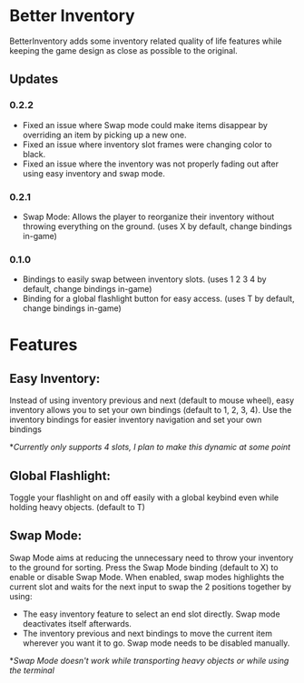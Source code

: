 # Better Inventory
BetterInventory adds some inventory related quality of life features while keeping the game design as close as possible to the original.

## Updates
### 0.2.2
- Fixed an issue where Swap mode could make items disappear by overriding an item by picking up a new one.
- Fixed an issue where inventory slot frames were changing color to black.
- Fixed an issue where the inventory was not properly fading out after using easy inventory and swap mode.

### 0.2.1
- Swap Mode: Allows the player to reorganize their inventory without throwing everything on the ground. (uses X by default, change bindings in-game)

### 0.1.0
- Bindings to easily swap between inventory slots. (uses 1 2 3 4 by default, change bindings in-game)
- Binding for a global flashlight button for easy access. (uses T by default, change bindings in-game)

# Features
## Easy Inventory:
Instead of using inventory previous and next (default to mouse wheel), easy inventory allows you to set your own bindings (default to 1, 2, 3, 4).
Use the inventory bindings for easier inventory navigation and set your own bindings

\**Currently only supports 4 slots, I plan to make this dynamic at some point*

## Global Flashlight:
Toggle your flashlight on and off easily with a global keybind even while holding heavy objects. (default to T)

## Swap Mode:

Swap Mode aims at reducing the unnecessary need to throw your inventory to the ground for sorting.
Press the Swap Mode binding (default to X) to enable or disable Swap Mode.
When enabled, swap modes highlights the current slot and waits for the next input to swap the 2 positions together by using:
- The easy inventory feature to select an end slot directly. Swap mode deactivates itself afterwards.
- The inventory previous and next bindings to move the current item wherever you want it to go. Swap mode needs to be disabled manually.

\**Swap Mode doesn't work while transporting heavy objects or while using the terminal*
